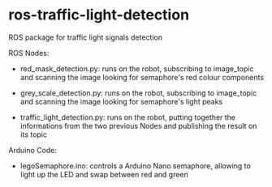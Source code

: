 # ros-traffic-light-detection
ROS package for traffic light signals detection



ROS Nodes: 

- red_mask_detection.py:
runs on the robot, subscribing to image_topic and scanning the image looking for semaphore's red colour components

- grey_scale_detection.py:
runs on the robot, subscribing to image_topic and scanning the image looking for semaphore's light peaks

- traffic_light_detection.py:
runs on the robot, putting together the informations from the two previous Nodes and publishing the result on its topic



Arduino Code: 

- legoSemaphore.ino:
controls a Arduino Nano semaphore, allowing to light up the LED and swap between red and green
